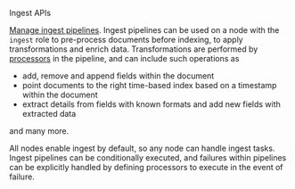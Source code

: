 Ingest APIs

[Manage ingest pipelines](https://opensearch.org/docs/opensearch/rest-api/index/).
Ingest pipelines can be used on a node with the `ingest` role to
pre-process documents before indexing, to apply transformations and enrich data. Transformations are performed
by [processors](https://opensearch.org/docs/opensearch/rest-api/index/)
in the pipeline, and can include such operations as

- add, remove and append fields within the document
- point documents to the right time-based index based on a timestamp within the document
- extract details from fields with known formats and add new fields with extracted data

and many more.

All nodes enable ingest by default, so any node can handle ingest tasks. Ingest pipelines can
be conditionally executed, and failures within pipelines can be explicitly handled by defining
processors to execute in the event of failure.

